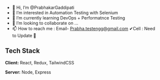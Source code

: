 - 👋 Hi, I’m @PrabhakarGaddipati
- 👀 I’m interested in Automation Testing with Selenium 
- 🌱 I’m currently learning DevOps + Performatnce Testing
- 💞️ I’m looking to collaborate on ...
- 📫 How to reach me : Email- Prabha.testengg@gmail.com ✔Cell : Need to Update 🙌

## Tech Stack

**Client:** React, Redux, TailwindCSS

**Server:** Node, Express
<!---
PrabhakarGaddipati/PrabhakarGaddipati is a ✨ special ✨ repository because its `README.md` (this file) appears on your GitHub profile.
You can click the Preview link to take a look at your changes.
--->
